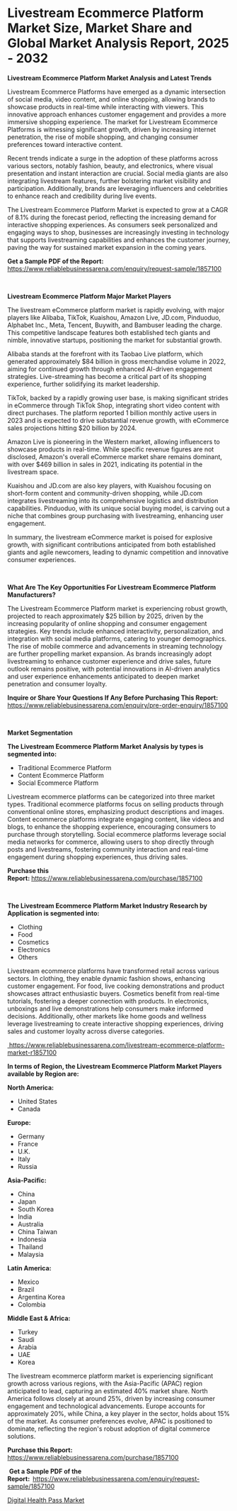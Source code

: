 <p><h1>Livestream Ecommerce Platform Market Size, Market Share and Global Market Analysis Report, 2025 - 2032</h1></p><p><strong>Livestream Ecommerce Platform Market Analysis and Latest Trends</strong></p>
<p><p>Livestream Ecommerce Platforms have emerged as a dynamic intersection of social media, video content, and online shopping, allowing brands to showcase products in real-time while interacting with viewers. This innovative approach enhances customer engagement and provides a more immersive shopping experience. The market for Livestream Ecommerce Platforms is witnessing significant growth, driven by increasing internet penetration, the rise of mobile shopping, and changing consumer preferences toward interactive content.</p><p>Recent trends indicate a surge in the adoption of these platforms across various sectors, notably fashion, beauty, and electronics, where visual presentation and instant interaction are crucial. Social media giants are also integrating livestream features, further bolstering market visibility and participation. Additionally, brands are leveraging influencers and celebrities to enhance reach and credibility during live events.</p><p>The Livestream Ecommerce Platform Market is expected to grow at a CAGR of 8.1% during the forecast period, reflecting the increasing demand for interactive shopping experiences. As consumers seek personalized and engaging ways to shop, businesses are increasingly investing in technology that supports livestreaming capabilities and enhances the customer journey, paving the way for sustained market expansion in the coming years.</p></p>
<p><strong>Get a Sample PDF of the Report:&nbsp;</strong> <a href="https://www.reliablebusinessarena.com/enquiry/request-sample/1857100?utm_campaign=2483&utm_medium=2&utm_source=Github&utm_content=ia&utm_term=10032025&utm_id=livestream-ecommerce-platform">https://www.reliablebusinessarena.com/enquiry/request-sample/1857100</a></p>
<p>&nbsp;</p>
<p><strong>Livestream Ecommerce Platform Major Market Players</strong></p>
<p><p>The livestream eCommerce platform market is rapidly evolving, with major players like Alibaba, TikTok, Kuaishou, Amazon Live, JD.com, Pinduoduo, Alphabet Inc., Meta, Tencent, Buywith, and Bambuser leading the charge. This competitive landscape features both established tech giants and nimble, innovative startups, positioning the market for substantial growth.</p><p>Alibaba stands at the forefront with its Taobao Live platform, which generated approximately $84 billion in gross merchandise volume in 2022, aiming for continued growth through enhanced AI-driven engagement strategies. Live-streaming has become a critical part of its shopping experience, further solidifying its market leadership.</p><p>TikTok, backed by a rapidly growing user base, is making significant strides in eCommerce through TikTok Shop, integrating short video content with direct purchases. The platform reported 1 billion monthly active users in 2023 and is expected to drive substantial revenue growth, with eCommerce sales projections hitting $20 billion by 2024.</p><p>Amazon Live is pioneering in the Western market, allowing influencers to showcase products in real-time. While specific revenue figures are not disclosed, Amazon's overall eCommerce market share remains dominant, with over $469 billion in sales in 2021, indicating its potential in the livestream space.</p><p>Kuaishou and JD.com are also key players, with Kuaishou focusing on short-form content and community-driven shopping, while JD.com integrates livestreaming into its comprehensive logistics and distribution capabilities. Pinduoduo, with its unique social buying model, is carving out a niche that combines group purchasing with livestreaming, enhancing user engagement.</p><p>In summary, the livestream eCommerce market is poised for explosive growth, with significant contributions anticipated from both established giants and agile newcomers, leading to dynamic competition and innovative consumer experiences.</p></p>
<p>&nbsp;</p>
<p><strong>What Are The Key Opportunities For Livestream Ecommerce Platform Manufacturers?</strong></p>
<p><p>The Livestream Ecommerce Platform market is experiencing robust growth, projected to reach approximately $25 billion by 2025, driven by the increasing popularity of online shopping and consumer engagement strategies. Key trends include enhanced interactivity, personalization, and integration with social media platforms, catering to younger demographics. The rise of mobile commerce and advancements in streaming technology are further propelling market expansion. As brands increasingly adopt livestreaming to enhance customer experience and drive sales, future outlook remains positive, with potential innovations in AI-driven analytics and user experience enhancements anticipated to deepen market penetration and consumer loyalty.</p></p>
<p><strong>Inquire or Share Your Questions If Any Before Purchasing This Report:</strong> <a href="https://www.reliablebusinessarena.com/enquiry/pre-order-enquiry/1857100?utm_campaign=2483&utm_medium=2&utm_source=Github&utm_content=ia&utm_term=10032025&utm_id=livestream-ecommerce-platform">https://www.reliablebusinessarena.com/enquiry/pre-order-enquiry/1857100</a></p>
<p>&nbsp;</p>
<p><strong>Market Segmentation</strong></p>
<p><strong>The Livestream Ecommerce Platform Market Analysis by types is segmented into:</strong></p>
<p><ul><li>Traditional Ecommerce Platform</li><li>Content Ecommerce Platform</li><li>Social Ecommerce Platform</li></ul></p>
<p><p>Livestream ecommerce platforms can be categorized into three market types. Traditional ecommerce platforms focus on selling products through conventional online stores, emphasizing product descriptions and images. Content ecommerce platforms integrate engaging content, like videos and blogs, to enhance the shopping experience, encouraging consumers to purchase through storytelling. Social ecommerce platforms leverage social media networks for commerce, allowing users to shop directly through posts and livestreams, fostering community interaction and real-time engagement during shopping experiences, thus driving sales.</p></p>
<p><strong>Purchase this Report:&nbsp;</strong><a href="https://www.reliablebusinessarena.com/purchase/1857100?utm_campaign=2483&utm_medium=2&utm_source=Github&utm_content=ia&utm_term=10032025&utm_id=livestream-ecommerce-platform">https://www.reliablebusinessarena.com/purchase/1857100</a></p>
<p>&nbsp;</p>
<p><strong>The Livestream Ecommerce Platform Market Industry Research by Application is segmented into:</strong></p>
<p><ul><li>Clothing</li><li>Food</li><li>Cosmetics</li><li>Electronics</li><li>Others</li></ul></p>
<p><p>Livestream ecommerce platforms have transformed retail across various sectors. In clothing, they enable dynamic fashion shows, enhancing customer engagement. For food, live cooking demonstrations and product showcases attract enthusiastic buyers. Cosmetics benefit from real-time tutorials, fostering a deeper connection with products. In electronics, unboxings and live demonstrations help consumers make informed decisions. Additionally, other markets like home goods and wellness leverage livestreaming to create interactive shopping experiences, driving sales and customer loyalty across diverse categories.</p></p>
<p><a href="https://www.reliablebusinessarena.com/livestream-ecommerce-platform-market-r1857100?utm_campaign=2483&utm_medium=2&utm_source=Github&utm_content=ia&utm_term=10032025&utm_id=livestream-ecommerce-platform">&nbsp;https://www.reliablebusinessarena.com/livestream-ecommerce-platform-market-r1857100</a></p>
<p><strong>In terms of Region, the Livestream Ecommerce Platform Market Players available by Region are:</strong></p>
<p>
    <p> <strong> North America: </strong>
        <ul>
            <li>United States</li>
            <li>Canada</li>
        </ul>
        </p> 
    <p> <strong> Europe: </strong>
        <ul>
            <li>Germany</li>
            <li>France</li>
            <li>U.K.</li>
            <li>Italy</li>
            <li>Russia</li>
        </ul>
        </p> 
    <p> <strong> Asia-Pacific: </strong>
        <ul>
            <li>China</li>
            <li>Japan</li>
            <li>South Korea</li>
            <li>India</li>
            <li>Australia</li>
            <li>China Taiwan</li>
            <li>Indonesia</li>
            <li>Thailand</li>
            <li>Malaysia</li>
        </ul>
        </p> 
    <p> <strong> Latin America: </strong>
        <ul>
            <li>Mexico</li>
            <li>Brazil</li>
            <li>Argentina Korea</li>
            <li>Colombia</li>
        </ul>
        </p> 
    <p> <strong> Middle East & Africa: </strong>
        <ul>
            <li>Turkey</li>
            <li>Saudi</li>
            <li>Arabia</li>
            <li>UAE</li>
            <li>Korea</li>
        </ul>
    </p>
    </p>
<p><p>The livestream ecommerce platform market is experiencing significant growth across various regions, with the Asia-Pacific (APAC) region anticipated to lead, capturing an estimated 40% market share. North America follows closely at around 25%, driven by increasing consumer engagement and technological advancements. Europe accounts for approximately 20%, while China, a key player in the sector, holds about 15% of the market. As consumer preferences evolve, APAC is positioned to dominate, reflecting the region's robust adoption of digital commerce solutions.</p></p>
<p><strong>Purchase this Report: </strong><a href="https://www.reliablebusinessarena.com/purchase/1857100?utm_campaign=2483&utm_medium=2&utm_source=Github&utm_content=ia&utm_term=10032025&utm_id=livestream-ecommerce-platform">https://www.reliablebusinessarena.com/purchase/1857100</a></p>
<p>&nbsp;<strong>Get a Sample PDF of the Report:&nbsp;&nbsp;</strong><a href="https://www.reliablebusinessarena.com/enquiry/request-sample/1857100?utm_campaign=2483&utm_medium=2&utm_source=Github&utm_content=ia&utm_term=10032025&utm_id=livestream-ecommerce-platform">https://www.reliablebusinessarena.com/enquiry/request-sample/1857100</a></p>
<p><strong></strong></p>
<p><p><a href="https://github.com/ParvinKhatun77/Market-Research-Report-List-1/blob/main/digital-health-pass-market.md?utm_campaign=2483&utm_medium=2&utm_source=Github&utm_content=ia&utm_term=10032025&utm_id=livestream-ecommerce-platform">Digital Health Pass Market</a></p></p>